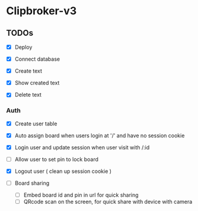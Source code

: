 # Clipbroker-v3

## TODOs

- [x] Deploy

- [x] Connect database
- [x] Create text
- [x] Show created text
- [x] Delete text

### Auth

- [x] Create user table
- [x] Auto assign board when users login at '/' and have no session cookie
- [x] Login user and update session when user visit with /:id

- [ ] Allow user to set pin to lock board

- [x] Logout user ( clean up session cookie )

- [ ] Board sharing
  - [ ] Embed board id and pin in url for quick sharing
  - [ ] QRcode scan on the screen, for quick share with device with camera
